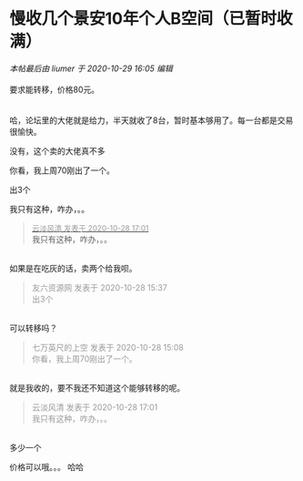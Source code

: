 # 慢收几个景安10年个人B空间（已暂时收满）


<i class="pstatus"> 本帖最后由 liumer 于 2020-10-29 16:05 编辑 </i><br />
<br />
要求能转移，价格80元。<br />
<br />
<br />
哈，论坛里的大佬就是给力，半天就收了8台，暂时基本够用了。每一台都是交易很愉快。

没有，这个卖的大佬真不多

你看，我上周70刚出了一个。

出3个<br />


<img id="aimg_N2ub2" onclick="zoom(this, this.src, 0, 0, 0)" class="zoom" src="https://t.oa3.cc/images/2020/10/28/QLYg.png" onmouseover="img_onmouseoverfunc(this)" onload="thumbImg(this)" border="0" alt="" /><br />
我只有这种，咋办，。。<img id="aimg_Gpt77" onclick="zoom(this, this.src, 0, 0, 0)" class="zoom" src="https://cdn.jsdelivr.net/gh/hishis/forum-master/public/images/patch.gif" onmouseover="img_onmouseoverfunc(this)" onload="thumbImg(this)" border="0" alt="" />

<div class="quote"><blockquote><font size="2"><a href="https://www.hostloc.com/forum.php?mod=redirect&amp;goto=findpost&amp;pid=9364900&amp;ptid=759403" target="_blank"><font color="#999999">云淡风清 发表于 2020-10-28 17:01</font></a></font><br />
我只有这种，咋办，。。</blockquote></div><br />
如果是在吃灰的话，卖两个给我呗。

<div class="quote"><blockquote><font color="#999999">友六资源网 发表于 2020-10-28 15:37</font><br />
<font color="#999999">出3个</font></blockquote></div><br />
可以转移吗？

<div class="quote"><blockquote><font color="#999999">七万英尺的上空 发表于 2020-10-28 15:08</font><br />
<font color="#999999">你看，我上周70刚出了一个。</font></blockquote></div><br />
就是我收的，要不我还不知道这个能够转移的呢。

<div class="quote"><blockquote><font color="#999999">云淡风清 发表于 2020-10-28 17:01</font><br />
<font color="#999999">我只有这种，咋办，。。</font></blockquote></div><br />
多少一个

价格可以哦。。。 哈哈<img src="static/image/smiley/default/lol.gif" smilieid="12" border="0" alt="" />

